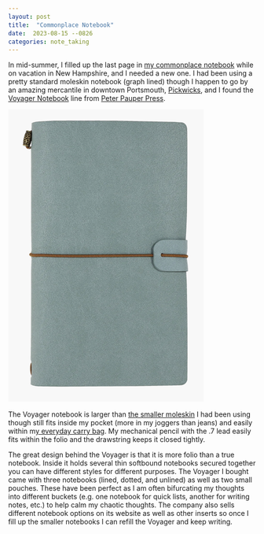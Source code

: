 ```yaml
---
layout: post
title:  "Commonplace Notebook"
date:  2023-08-15 --0826
categories: note_taking
---
```



In mid-summer, I filled up the last page in [my commonplace notebook](https://en.wikipedia.org/wiki/Commonplace_book) while on vacation in New Hampshire, and I needed a new one. I had been using a pretty standard moleskin notebook (graph lined) though I happen to go by an amazing mercantile in downtown Portsmouth, [Pickwicks](https://www.pickwicksmercantile.com), and I found the [Voyager Notebook](https://www.peterpauper.com/collections/voyager-notebooks) line from [Peter Pauper Press](https://www.peterpauper.com).

![Voyager Notebook from the press website](/img/gdpr_voyagernt.png)

The Voyager notebook is larger than [the smaller moleskin](https://www.moleskine.com/en-us/shop/notebooks/the-original/classic-notebook-black-9788883707124.html) I had been using though still fits inside my pocket (more in my joggers than jeans) and easily within m[y everyday carry bag](https://www.tombihn.com/collections/shoulder-bags/products/medium-cafe-bag?variant=42699338219709). My mechanical pencil with the .7 lead easily fits within the folio and the drawstring keeps it closed tightly. 

The great design behind the Voyager is that it is more folio than a true notebook. Inside it holds several thin softbound notebooks secured together you can have different styles for different purposes. The Voyager I bought came with three notebooks (lined, dotted, and unlined) as well as two small pouches. These have been perfect as I am often bifurcating my thoughts into different buckets (e.g. one notebook for quick lists, another for writing notes, etc.) to help calm my chaotic thoughts. The company also sells different notebook options on its website as well as other inserts so once I fill up the smaller notebooks I can refill the Voyager and keep writing. 


